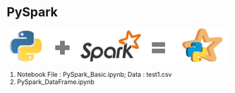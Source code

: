 # PySpark

<img src="PySpark.png" >

1. Notebook File : PySpark_Basic.ipynb; Data : test1.csv
2. PySpark_DataFrame.ipynb
